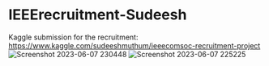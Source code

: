 # IEEErecruitment-Sudeesh
Kaggle submission for the recruitment: https://www.kaggle.com/sudeeshmuthum/ieeecomsoc-recruitment-project
![Screenshot 2023-06-07 230448](https://github.com/Sudeesh07/IEEErecruitment-Sudeesh/assets/135733667/5391e106-088d-410f-985f-a2571eda284c)
![Screenshot 2023-06-07 225225](https://github.com/Sudeesh07/IEEErecruitment-Sudeesh/assets/135733667/ed52295f-7fd7-4482-8888-e19dda039095)
